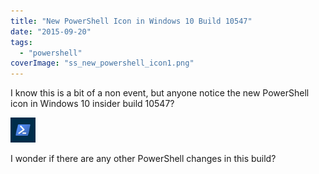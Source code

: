 ```yaml
---
title: "New PowerShell Icon in Windows 10 Build 10547"
date: "2015-09-20"
tags:
  - "powershell"
coverImage: "ss_new_powershell_icon1.png"
---
```


I know this is a bit of a non event, but anyone notice the new PowerShell icon in Windows 10 insider build 10547?

[![The New PowerShell icon](/images/ss_new_powershell_icon1.png)](/images/ss_new_powershell_icon1.png)

I wonder if there are any other PowerShell changes in this build?

